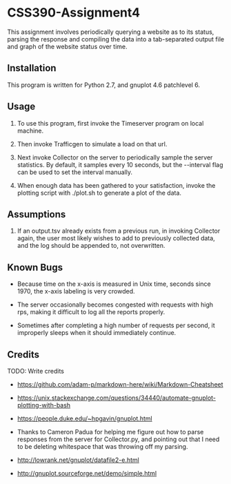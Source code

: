 # CSS390-Assignment4

This assignment involves periodically querying a website as to its status, parsing the response
and compiling the data into a tab-separated output file and graph of the website status over time.

## Installation

This program is written for Python 2.7, and gnuplot 4.6 patchlevel 6.

## Usage

1. To use this program, first invoke the Timeserver program on local machine.

2. Then invoke Trafficgen to simulate a load on that url.

3. Next invoke Collector on the server to periodically sample the server statistics. By default, it samples every 10
seconds, but the --interval flag can be used to set the interval manually.

4. When enough data has been gathered to your satisfaction, invoke the plotting script with ./plot.sh to generate
a plot of the data.

## Assumptions

1. If an output.tsv already exists from a previous run, in invoking Collector again, the user most likely wishes to add
to previously collected data, and the log should be appended to, not overwritten.


## Known Bugs

* Because time on the x-axis is measured in Unix time, seconds since 1970, the x-axis labeling is very crowded.

* The server occasionally becomes congested with requests with high rps, making it difficult to log all the reports
properly.

* Sometimes after completing a high number of requests per second, it improperly sleeps when it should immediately
continue.

## Credits

TODO: Write credits

* https://github.com/adam-p/markdown-here/wiki/Markdown-Cheatsheet

* https://unix.stackexchange.com/questions/34440/automate-gnuplot-plotting-with-bash

* https://people.duke.edu/~hpgavin/gnuplot.html

* Thanks to Cameron Padua for helping me figure out how to parse responses from the server for Collector.py, and
pointing out that I need to be deleting whitespace that was throwing off my parsing.

* http://lowrank.net/gnuplot/datafile2-e.html

* http://gnuplot.sourceforge.net/demo/simple.html